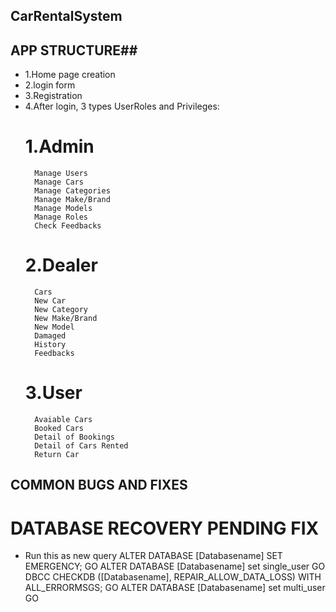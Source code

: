 ## CarRentalSystem ##
## APP STRUCTURE##
* 1.Home page creation
* 2.login form
* 3.Registration
* 4.After login, 3 types UserRoles and Privileges:
   # 1.Admin
	    Manage Users
        Manage Cars
        Manage Categories
        Manage Make/Brand
        Manage Models
        Manage Roles
        Check Feedbacks
   # 2.Dealer
	    Cars
        New Car
        New Category
        New Make/Brand
        New Model
        Damaged
        History
        Feedbacks
   # 3.User
	    Avaiable Cars
        Booked Cars
        Detail of Bookings
        Detail of Cars Rented
        Return Car

## COMMON BUGS AND FIXES ##
# DATABASE RECOVERY PENDING FIX #
* Run this as new query
ALTER DATABASE [Databasename] SET EMERGENCY;
GO
ALTER DATABASE [Databasename] set single_user
GO
DBCC CHECKDB ([Databasename], REPAIR_ALLOW_DATA_LOSS) WITH ALL_ERRORMSGS;
GO
ALTER DATABASE [Databasename] set multi_user
GO

